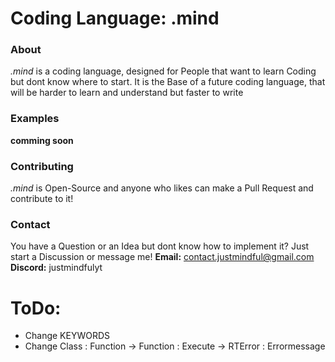 # Coding Language: .mind

### About
*.mind* is a coding language, designed for People that want to learn Coding but dont know where to start. It is the Base of a future coding language, that will be harder to learn and understand but faster to write

### Examples
**comming soon**

### Contributing
*.mind* is Open-Source and anyone who likes can make a Pull Request and contribute to it!

### Contact
You have a Question or an Idea but dont know how to implement it? Just start a Discussion or message me!
**Email:** contact.justmindful@gmail.com
**Discord:** justmindfulyt

# ToDo:
 - Change KEYWORDS
 - Change Class : Function -> Function : Execute -> RTError : Errormessage
